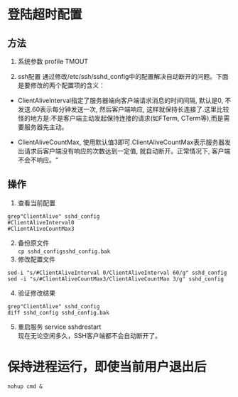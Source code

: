 ﻿# 登陆超时配置
## 方法
1. 系统参数
profile  TMOUT

2. ssh配置
通过修改/etc/ssh/sshd_config中的配置解决自动断开的问题。下面是要修改的两个配置项的含义：

- ClientAliveInterval指定了服务器端向客户端请求消息的时间间隔, 默认是0, 不发送.60表示每分钟发送一次, 然后客户端响应, 这样就保持长连接了.这里比较怪的地方是:不是客户端主动发起保持连接的请求(如FTerm, CTerm等),而是需要服务器先主动。

- ClientAliveCountMax, 使用默认值3即可.ClientAliveCountMax表示服务器发出请求后客户端没有响应的次数达到一定值, 就自动断开。正常情况下, 客户端不会不响应。“
## 操作
1. 查看当前配置

```
grep"ClientAlive" sshd_config
#ClientAliveInterval0
#ClientAliveCountMax3
```
2. 备份原文件  
`cp sshd_configsshd_config.bak`
3. 修改配置文件
```
sed-i "s/#ClientAliveInterval 0/ClientAliveInterval 60/g" sshd_config
sed -i "s/#ClientAliveCountMax3/ClientAliveCountMax 3/g" sshd_config
```
4. 验证修改结果
```
grep"ClientAlive" sshd_config
diff sshd_config sshd_config.bak
```
5. 重启服务
service sshdrestart  
现在无论空闲多久，SSH客户端都不会自动断开了。

# 保持进程运行，即使当前用户退出后
```
nohup cmd &
```
